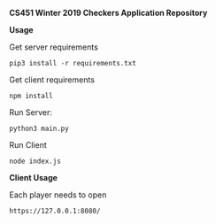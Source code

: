 **CS451 Winter 2019 Checkers Application Repository**

**Usage**  
  
Get server requirements  
```
pip3 install -r requirements.txt
```

Get client requirements  
```
npm install
```
  
Run Server:  
```
python3 main.py
```

Run Client 
```
node index.js
```
  
**Client Usage**  
  
Each player needs to open  
```  
https://127.0.0.1:8080/
```


